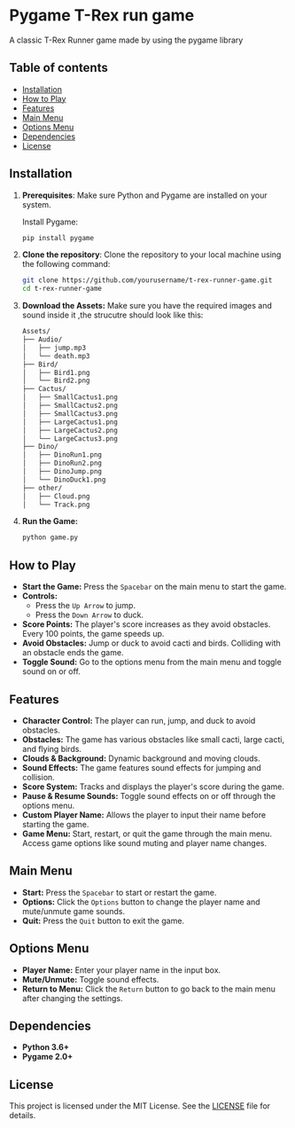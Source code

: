# Pygame T-Rex run game

A classic T-Rex Runner game made by using the pygame library

## Table of contents
- [Installation](#installation)
- [How to Play](#how-to-play)
- [Features](#features)
- [Main Menu](#main-menu)
- [Options Menu](#options-menu)
- [Dependencies](#dependencies)
- [License](#license)

## Installation

1. **Prerequisites**: Make sure Python and Pygame are installed on your system.

   Install Pygame:
   ```bash
   pip install pygame
    ```
    
2. **Clone the repository**: Clone the repository to your local machine using the following command:
    ```bash 
   git clone https://github.com/yourusername/t-rex-runner-game.git
    cd t-rex-runner-game
    ```

3. **Download the Assets:** Make sure you have the required images and sound inside it ,the strucutre should look like this:

    ```bash 
    Assets/
    ├── Audio/
    │   ├── jump.mp3
    │   └── death.mp3
    ├── Bird/
    │   ├── Bird1.png
    │   └── Bird2.png
    ├── Cactus/
    │   ├── SmallCactus1.png
    │   ├── SmallCactus2.png
    │   ├── SmallCactus3.png
    │   ├── LargeCactus1.png
    │   ├── LargeCactus2.png
    │   └── LargeCactus3.png
    ├── Dino/
    │   ├── DinoRun1.png
    │   ├── DinoRun2.png
    │   ├── DinoJump.png
    │   └── DinoDuck1.png
    ├── other/
    │   ├── Cloud.png
    │   └── Track.png
    ```

4. **Run the Game:**
    ```bash
    python game.py
    ```

## How to Play

- **Start the Game:** Press the `Spacebar` on the main menu to start the game.
- **Controls:**
  - Press the `Up Arrow` to jump.
  - Press the `Down Arrow` to duck.
- **Score Points:** The player's score increases as they avoid obstacles. Every 100 points, the game speeds up.
- **Avoid Obstacles:** Jump or duck to avoid cacti and birds. Colliding with an obstacle ends the game.
- **Toggle Sound:** Go to the options menu from the main menu and toggle sound on or off.

## Features

- **Character Control:** The player can run, jump, and duck to avoid obstacles.
- **Obstacles:** The game has various obstacles like small cacti, large cacti, and flying birds.
- **Clouds & Background:** Dynamic background and moving clouds.
- **Sound Effects:** The game features sound effects for jumping and collision.
- **Score System:** Tracks and displays the player's score during the game.
- **Pause & Resume Sounds:** Toggle sound effects on or off through the options menu.
- **Custom Player Name:** Allows the player to input their name before starting the game.
- **Game Menu:** Start, restart, or quit the game through the main menu. Access game options like sound muting and player name changes.

## Main Menu

- **Start:** Press the `Spacebar` to start or restart the game.
- **Options:** Click the `Options` button to change the player name and mute/unmute game sounds.
- **Quit:** Press the `Quit` button to exit the game.

## Options Menu

- **Player Name:** Enter your player name in the input box.
- **Mute/Unmute:** Toggle sound effects.
- **Return to Menu:** Click the `Return` button to go back to the main menu after changing the settings.

## Dependencies

- **Python 3.6+**
- **Pygame 2.0+**

## License

This project is licensed under the MIT License. See the [LICENSE](LICENSE) file for details.


